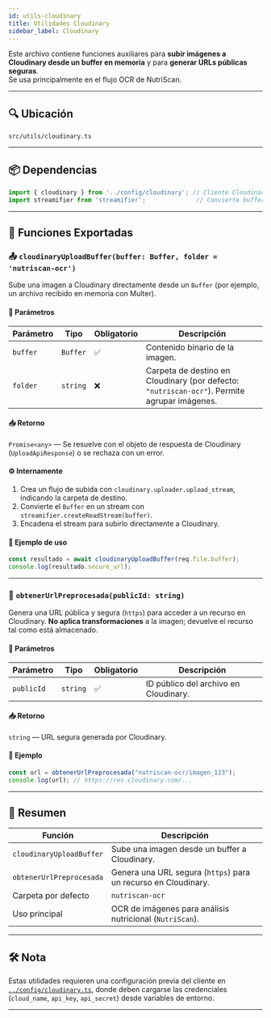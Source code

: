 ```yaml
---
id: utils-cloudinary
title: Utilidades Cloudinary
sidebar_label: Cloudinary
---
```


Este archivo contiene funciones auxiliares para **subir imágenes a Cloudinary desde un buffer en memoria** y para **generar URLs públicas seguras**.  
Se usa principalmente en el flujo OCR de NutriScan.

---

## 🔍 Ubicación

`src/utils/cloudinary.ts`

---

## 📦 Dependencias

```ts
import { cloudinary } from '../config/cloudinary'; // Cliente Cloudinary configurado
import streamifier from 'streamifier';              // Convierte buffer en stream legible
````

---

## 🔧 Funciones Exportadas

### 📤 `cloudinaryUploadBuffer(buffer: Buffer, folder = 'nutriscan-ocr')`

Sube una imagen a Cloudinary directamente desde un `Buffer` (por ejemplo, un archivo recibido en memoria con Multer).

#### 🔐 Parámetros

| Parámetro | Tipo     | Obligatorio | Descripción                                                                                  |
| --------- | -------- | ----------- | -------------------------------------------------------------------------------------------- |
| `buffer`  | `Buffer` | ✅           | Contenido binario de la imagen.                                                              |
| `folder`  | `string` | ❌           | Carpeta de destino en Cloudinary (por defecto: `"nutriscan-ocr"`). Permite agrupar imágenes. |

#### 📥 Retorno

`Promise<any>` — Se resuelve con el objeto de respuesta de Cloudinary (`UploadApiResponse`) o se rechaza con un error.

#### ⚙️ Internamente

1. Crea un flujo de subida con `cloudinary.uploader.upload_stream`, indicando la carpeta de destino.
2. Convierte el `Buffer` en un stream con `streamifier.createReadStream(buffer)`.
3. Encadena el stream para subirlo directamente a Cloudinary.

#### 🧪 Ejemplo de uso

```ts
const resultado = await cloudinaryUploadBuffer(req.file.buffer);
console.log(resultado.secure_url);
```

---

### 🔗 `obtenerUrlPreprocesada(publicId: string)`

Genera una URL pública y segura (`https`) para acceder a un recurso en Cloudinary.
**No aplica transformaciones** a la imagen; devuelve el recurso tal como está almacenado.

#### 🧾 Parámetros

| Parámetro  | Tipo     | Obligatorio | Descripción                           |
| ---------- | -------- | ----------- | ------------------------------------- |
| `publicId` | `string` | ✅           | ID público del archivo en Cloudinary. |

#### 📥 Retorno

`string` — URL segura generada por Cloudinary.

#### 🧪 Ejemplo

```ts
const url = obtenerUrlPreprocesada("nutriscan-ocr/imagen_123");
console.log(url); // https://res.cloudinary.com/...
```

---

## 🧾 Resumen

| Función                  | Descripción                                                    |
| ------------------------ | -------------------------------------------------------------- |
| `cloudinaryUploadBuffer` | Sube una imagen desde un buffer a Cloudinary.                  |
| `obtenerUrlPreprocesada` | Genera una URL segura (`https`) para un recurso en Cloudinary. |
| Carpeta por defecto      | `nutriscan-ocr`                                                |
| Uso principal            | OCR de imágenes para análisis nutricional (`NutriScan`).       |

---

## 🛠️ Nota

Estas utilidades requieren una configuración previa del cliente en [`../config/cloudinary.ts`](../config/cloudinary.md), donde deben cargarse las credenciales (`cloud_name`, `api_key`, `api_secret`) desde variables de entorno.

---
